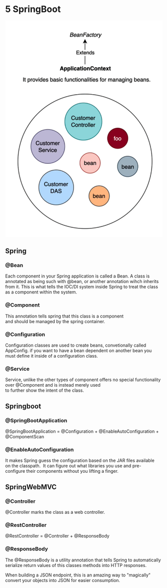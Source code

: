 # 5 SpringBoot

![20230417172826](https://raw.githubusercontent.com/zxc2012/image/main/20230417172826.png)

## Spring
### @Bean

Each component in your Spring application is called a Bean. A class is annotated as being such with @bean, or another annotation wihch inherits from it. This is what tells the IOC/DI system inside Spring to treat the class as a component within the system.

### @Component

This annotation tells spring that this class is a component 
and should be managed by the spring container.

### @Configuration

Configuration classes are used to create beans, convetionally called AppConfig. if you want to have a bean dependent on another bean you must define it inside of a configuration class.

### @Service
    
Service, unlike the other types of component offers no special functionality over @Component and is instead merely used to further show the intent of the class.

## Springboot

### @SpringBootApplication

@SpringBootApplication = @Configuration + @EnableAutoConfiguration +
@ComponentScan

### @EnableAutoConfiguration
    
It makes Spring guess the configuration based on the JAR files available on the classpath. 
It can figure out what libraries you use and pre-configure their components without you lifting a finger.

## SpringWebMVC

### @Controller

@Controller marks the class as a web controller. 

### @RestController
@RestController = @Controller + @ResponseBody
### @ResponseBody
The @ResponseBody is a utility annotation that tells Spring to automatically serialize return values of this classes methods into HTTP responses. 

When building a JSON endpoint, this is an amazing way to "magically" convert your objects into JSON for easier consumption.